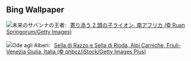 ## Bing Wallpaper
![](https://www.bing.com/th?id=OHR.LionCubs_JA-JP4693137175_UHD.jpg&w=1000)未来のサバンナの王者:&nbsp;&ensp;[寄り添う 2 頭の子ライオン, 南アフリカ (© Ruan Springorum/Getty Images)](https://www.bing.com/th?id=OHR.LionCubs_JA-JP4693137175_UHD.jpg)
<br><br/>
![](https://www.bing.com/th?id=OHR.NationalTreeDay_IT-IT7236455581_UHD.jpg&w=1000)Ode agli Alberi:&nbsp;&ensp;[Sella di Razzo e Sella di Rioda, Alpi Carniche, Friuli-Venezia Giulia, Italia (© phbcz/iStock/Getty Images Plus)](https://www.bing.com/th?id=OHR.NationalTreeDay_IT-IT7236455581_UHD.jpg)
<br><br/>
